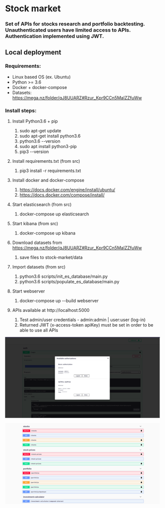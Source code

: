# Stock market

### Set of APIs for stocks research and portfolio backtesting. Unauthenticated users have limited access to APIs. Authentication implemented using JWT.

## Local deployment

### Requirements:

* Linux based OS (ex. Ubuntu)
* Python >= 3.6
* Docker + docker-compose
* Datasets: https://mega.nz/folder/qJ8UUARZ#Rzur_Kpr9CCn5MaIZZfuWw

### Install steps:

1. Install Python3.6 + pip
    1. sudo apt-get update
    2. sudo apt-get install python3.6
    3. python3.6 --version
    4. sudo apt install python3-pip
    5. pip3 --version
    

2. Install requirements.txt (from src)
    1. pip3 install -r requirements.txt


3. Install docker and docker-compose
    1. https://docs.docker.com/engine/install/ubuntu/
    2. https://docs.docker.com/compose/install/


4. Start elasticsearch (from src)
    1. docker-compose up elasticsearch


5. Start kibana (from src)
    1. docker-compose up kibana


6. Download datasets from  https://mega.nz/folder/qJ8UUARZ#Rzur_Kpr9CCn5MaIZZfuWw
    1. save files to stock-market/data


7. Import datasets (from src)
    1. python3.6 scripts/init_es_database/main.py
    2. python3.6 scripts/populate_es_database/main.py


8. Start webserver
    1. docker-compose up --build webserver


9. APIs available at http://localhost:5000
    1. Test admin/user credentials - admin:admin | user:user (log-in)
    2. Returned JWT (x-access-token apiKey) must be set in order to be able to use all APIs


![](auth.png)
    
![](apis.png)

